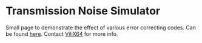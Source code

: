 # Transmission Noise Simulator
Small page to demonstrate the effect of various error correcting codes. Can be found [here](http://vilix.xyz/s/noise_simulator/). Contact [ViliX64](https://twitter.com/ViliX64) for more info.
